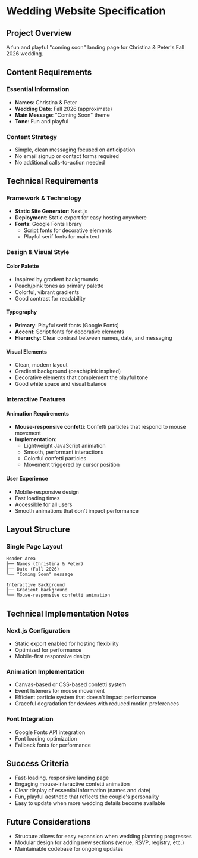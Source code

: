 # Wedding Website Specification

## Project Overview
A fun and playful "coming soon" landing page for Christina & Peter's Fall 2026 wedding.

## Content Requirements

### Essential Information
- **Names**: Christina & Peter
- **Wedding Date**: Fall 2026 (approximate)
- **Main Message**: "Coming Soon" theme
- **Tone**: Fun and playful

### Content Strategy
- Simple, clean messaging focused on anticipation
- No email signup or contact forms required
- No additional calls-to-action needed

## Technical Requirements

### Framework & Technology
- **Static Site Generator**: Next.js
- **Deployment**: Static export for easy hosting anywhere
- **Fonts**: Google Fonts library
  - Script fonts for decorative elements
  - Playful serif fonts for main text

### Design & Visual Style

#### Color Palette
- Inspired by gradient backgrounds
- Peach/pink tones as primary palette
- Colorful, vibrant gradients
- Good contrast for readability

#### Typography
- **Primary**: Playful serif fonts (Google Fonts)
- **Accent**: Script fonts for decorative elements
- **Hierarchy**: Clear contrast between names, date, and messaging

#### Visual Elements
- Clean, modern layout
- Gradient background (peach/pink inspired)
- Decorative elements that complement the playful tone
- Good white space and visual balance

### Interactive Features

#### Animation Requirements
- **Mouse-responsive confetti**: Confetti particles that respond to mouse movement
- **Implementation**: 
  - Lightweight JavaScript animation
  - Smooth, performant interactions
  - Colorful confetti particles
  - Movement triggered by cursor position

#### User Experience
- Mobile-responsive design
- Fast loading times
- Accessible for all users
- Smooth animations that don't impact performance

## Layout Structure

### Single Page Layout
```
Header Area
├── Names (Christina & Peter)
├── Date (Fall 2026)
└── "Coming Soon" message

Interactive Background
├── Gradient background
└── Mouse-responsive confetti animation
```

## Technical Implementation Notes

### Next.js Configuration
- Static export enabled for hosting flexibility
- Optimized for performance
- Mobile-first responsive design

### Animation Implementation
- Canvas-based or CSS-based confetti system
- Event listeners for mouse movement
- Efficient particle system that doesn't impact performance
- Graceful degradation for devices with reduced motion preferences

### Font Integration
- Google Fonts API integration
- Font loading optimization
- Fallback fonts for performance

## Success Criteria
- Fast-loading, responsive landing page
- Engaging mouse-interactive confetti animation
- Clear display of essential information (names and date)
- Fun, playful aesthetic that reflects the couple's personality
- Easy to update when more wedding details become available

## Future Considerations
- Structure allows for easy expansion when wedding planning progresses
- Modular design for adding new sections (venue, RSVP, registry, etc.)
- Maintainable codebase for ongoing updates